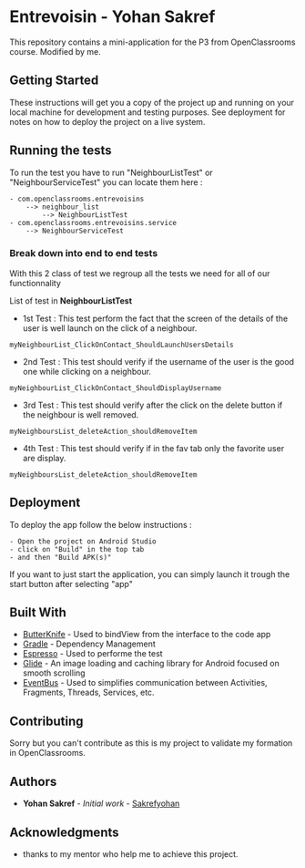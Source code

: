 # Entrevoisin - Yohan Sakref

This repository contains a mini-application for the P3 from OpenClassrooms course. Modified by me.

## Getting Started

These instructions will get you a copy of the project up and running on your local machine for development and testing purposes. See deployment for notes on how to deploy the project on a live system.


## Running the tests

To run the test you have to run "NeighbourListTest" or "NeighbourServiceTest" you can locate them here :

```
- com.openclassrooms.entrevoisins
	--> neighbour_list 
		--> NeighbourListTest
- com.openclassrooms.entrevoisins.service
	--> NeighbourServiceTest	
```

### Break down into end to end tests

With this 2 class of test we regroup all the tests we need for all of our functionnality

List of test in **NeighbourListTest**

* 1st Test : This test perform the fact that the screen of the details of the user is well launch on the click of a neighbour.
```
myNeighbourList_ClickOnContact_ShouldLaunchUsersDetails
```

* 2nd Test : This test should verify if the username of the user is the good one while clicking on a neighbour.
```
myNeighbourList_ClickOnContact_ShouldDisplayUsername
```

* 3rd Test : This test should verify after the click on the delete button if the neighbour is well removed.
```
myNeighboursList_deleteAction_shouldRemoveItem
```

* 4th Test : This test should verify if in the fav tab only the favorite user are display.
```
myNeighboursList_deleteAction_shouldRemoveItem
```

## Deployment

To deploy the app follow the below instructions : 

```
- Open the project on Android Studio
- click on "Build" in the top tab
- and then "Build APK(s)"
```

If you want to just start the application, you can simply launch it trough the start button after selecting "app"

## Built With

* [ButterKnife](https://jakewharton.github.io/butterknife/) - Used to bindView from the interface to the code app
* [Gradle](https://gradle.org/) - Dependency Management
* [Espresso](https://developer.android.com/training/testing/espresso) - Used to performe the test
* [Glide](https://github.com/bumptech/glide) - An image loading and caching library for Android focused on smooth scrolling
* [EventBus](https://github.com/greenrobot/EventBus) - Used to simplifies communication between Activities, Fragments, Threads, Services, etc.

## Contributing

Sorry but you can't contribute as this is my project to validate my formation in OpenClassrooms.

## Authors

* **Yohan Sakref** - *Initial work* - [Sakrefyohan](https://github.com/Sakrefyohan)

## Acknowledgments

* thanks to my mentor who help me to achieve this project.
